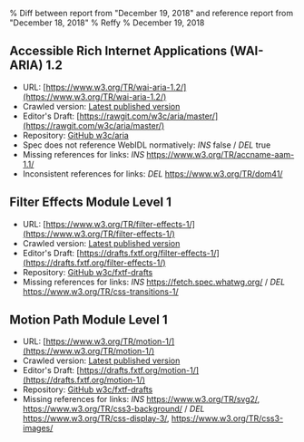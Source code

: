 % Diff between report from "December 19, 2018" and reference report from "December 18, 2018"
% Reffy
% December 19, 2018

## Accessible Rich Internet Applications (WAI-ARIA) 1.2

- URL: [https://www.w3.org/TR/wai-aria-1.2/](https://www.w3.org/TR/wai-aria-1.2/)
- Crawled version: [Latest published version](https://www.w3.org/TR/2018/WD-wai-aria-1.2-20181218/)
- Editor's Draft: [https://rawgit.com/w3c/aria/master/](https://rawgit.com/w3c/aria/master/)
- Repository: [GitHub w3c/aria](https://github.com/w3c/aria)
- Spec does not reference WebIDL normatively: *INS* false / *DEL* true
- Missing references for links: *INS* https://www.w3.org/TR/accname-aam-1.1/
- Inconsistent references for links: *DEL* https://www.w3.org/TR/dom41/


## Filter Effects Module Level 1

- URL: [https://www.w3.org/TR/filter-effects-1/](https://www.w3.org/TR/filter-effects-1/)
- Crawled version: [Latest published version](https://www.w3.org/TR/2018/WD-filter-effects-1-20181218/)
- Editor's Draft: [https://drafts.fxtf.org/filter-effects-1/](https://drafts.fxtf.org/filter-effects-1/)
- Repository: [GitHub w3c/fxtf-drafts](https://github.com/w3c/fxtf-drafts)
- Missing references for links: *INS* https://fetch.spec.whatwg.org/ / *DEL* https://www.w3.org/TR/css-transitions-1/


## Motion Path Module Level 1

- URL: [https://www.w3.org/TR/motion-1/](https://www.w3.org/TR/motion-1/)
- Crawled version: [Latest published version](https://www.w3.org/TR/2018/WD-motion-1-20181218/)
- Editor's Draft: [https://drafts.fxtf.org/motion-1/](https://drafts.fxtf.org/motion-1/)
- Repository: [GitHub w3c/fxtf-drafts](https://github.com/w3c/fxtf-drafts)
- Missing references for links: *INS* https://www.w3.org/TR/svg2/, https://www.w3.org/TR/css3-background/ / *DEL* https://www.w3.org/TR/css-display-3/, https://www.w3.org/TR/css3-images/


